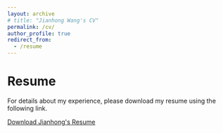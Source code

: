 ```yaml
---
layout: archive
# title: "Jianhong Wang's CV"
permalink: /cv/
author_profile: true
redirect_from:
  - /resume
---
```


<!-- {% include base_path %} -->

<!-- Education
======
* Ph.D. in Electrical and Electronic Engineering Research (Thesis title: Shapley Value Based Multi-Agent Reinforcement Learning: Theory, Method and Its Application to Energy Network), Imperial College London, UK, 2019-2023
* M.Res. in Web Science and Big Data Analytics, University College London, UK, 2017-2018 (Distinction)
* M.Sc. in Computing (Machine Learning), Imperial College London, UK, 2016-2017 (Merit)
* B.Eng. in Computer Science and Electronic Engineering, University of Liverpool, UK, 2012-2016 (First-Class Honours Degree)


Work Experience
======
* 09/2024 - Now: Senior Research Associate
  * School of Engineering Mathematics and Technology, University of Bristol, UK
  * Duties: Working for the national AI hub in Information Theory for Distributed AI (INFORMED-AI)
  * Line Manager: Prof. Jonathan Lawry

* 02/2023 - 09/2024: Postdoctoral Research Associate
  * Center for AI Fundamentals, The University of Manchester, UK
  * Duties: Working on ad hoc teamwork and multi-agent reinforcement learning
  * Line Manager: Prof. Samuel Kaski

* 09/2021 - 05/2022: Graduate Teaching Assistant
  * Imperial College London, UK
  * Duties: Working as the graduate teaching assistant for an undergraduate course: ELEC60019 Machine Learning and a graduate course: ELEC60009 Deep Learning

* 11/2020 - 03/2021: Part-Time Research Internship
  * Huawei London Research Center
  * Duties: Investigating the switching control mechanism for reward shaping in reinforcement learning.
  * Line Manager: Dr. David Mguni -->

Resume
======
For details about my experience, please download my resume using the following link.

<object data="/assets/Jianhong_Wang_Resume.pdf" type="application/pdf" width="100%" height="800">
  <a href="/assets/Jianhong_Wang_Resume.pdf">Download Jianhong's Resume</a>
</object>

<!-- Skills
======
* Skill 1
* Skill 2
  * Sub-skill 2.1
  * Sub-skill 2.2
  * Sub-skill 2.3
* Skill 3

Publications
======
  <ul>{% for post in site.publications %}
    {% include archive-single-cv.html %}
  {% endfor %}</ul>
  
Talks
======
  <ul>{% for post in site.talks %}
    {% include archive-single-talk-cv.html %}
  {% endfor %}</ul> -->
  
<!-- Teaching
======
  <ul>{% for post in site.teaching %}
    {% include archive-single-cv.html %}
  {% endfor %}</ul> -->
  
<!-- Service and leadership
======
* Currently signed in to 43 different slack teams -->
